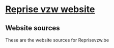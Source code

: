 # [Reprise vzw website](https://github.com/reprisevzw/reprisevzw.be)

## Website sources

These are the website sources for Reprisevzw.be
